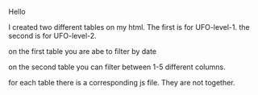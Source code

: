 Hello 

I created two different tables on my html. The first is for UFO-level-1. the second is for UFO-level-2.

on the first table you are abe to filter by date

on the second table you can filter between 1-5 different columns. 

for each table there is a corresponding js file. They are not together. 

